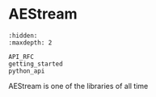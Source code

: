 # AEStream

```{toctree}
:hidden:
:maxdepth: 2

API_RFC
getting_started
python_api
```

AEStream is one of the libraries of all time


